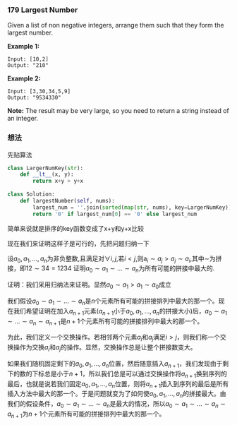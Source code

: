 ### 179 Largest Number

Given a list of non negative integers, arrange them such that they form the largest number.

**Example 1:**

```
Input: [10,2]
Output: "210"
```

**Example 2:**

```
Input: [3,30,34,5,9]
Output: "9534330"
```

**Note:** The result may be very large, so you need to return a string instead of an integer.

### 想法

先贴算法

```python
class LargerNumKey(str):
    def __lt__(x, y):
        return x+y > y+x
        
class Solution:
    def largestNumber(self, nums):
        largest_num = ''.join(sorted(map(str, nums), key=LargerNumKey))
        return '0' if largest_num[0] == '0' else largest_num
```

简单来说就是排序的key函数变成了x+y和y+x比较

现在我们来证明这样子是可行的，先把问题归纳一下

设$a_0,a_1,...,a_n$为非负整数,且满足对$\forall i, j$,若$i<j$,则a$_i\sim a_j > a_j\sim a_i$,其中$\sim$为拼接，即$12\sim34=1234$
证明$a_0\sim a_1 \sim ... \sim a_n$为所有可能的拼接中最大的.

证明：我们采用归纳法来证明。显然$a_0\sim a_1>a_1\sim a_0$成立

我们假设$a_0\sim a_1 \sim ... \sim a_n$是$n$个元素所有可能的拼接排列中最大的那一个。现在我们希望证明在加入$a_{n+1}$元素($a_{n+1}$小于$a_0,a_1,...,a_n$的拼接大小)后，$a_0\sim a_1 \sim ... \sim a_n \sim a_{n+1}$是$n+1$个元素所有可能的拼接排列中最大的那一个。

为此，我们定义一个交换操作。若相邻两个元素$a_i$和$a_j$满足$i>j$，则我们称一个交换操作为交换$a_i$和$a_j$的操作。显然，交换操作总是让整个拼接数变大。

如果我们随机固定剩下的$a_0,a_1,...,a_n$位置，然后随意插入$a_{n+1}$，我们发现由于剩下的数的下标总是小于$n+1$，所以我们总是可以通过交换操作将$a_{n+1}$换到序列的最后，也就是说若我们固定$a_0,a_1,...,a_n$位置，则将$a_{n+1}$插入到序列的最后是所有插入方法中最大的那一个。于是问题就变为了如何使$a_0,a_1,...,a_n$的拼接最大。由我们的假设条件，$a_0\sim a_1 \sim ... \sim a_n$是最大的情况，所以$a_0\sim a_1 \sim ... \sim a_n \sim a_{n+1}$为$n+1$个元素所有可能的拼接排列中最大的那一个。


